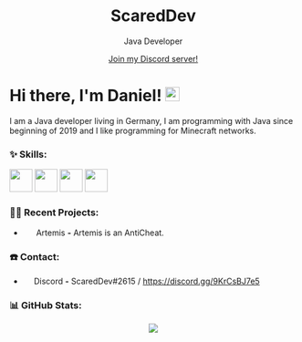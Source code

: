 <h1 align="center">ScaredDev</h1>

<p align="center">Java Developer</p>

<a href="https://discord.gg/9KrCsBJ7e5">
  <p align="center">Join my Discord server!</p>
</a>

# Hi there, I'm Daniel! <img src="https://github.com/TheDudeThatCode/TheDudeThatCode/blob/master/Assets/Hi.gif" width="25px">

I am a Java developer living in Germany, I am programming with Java since beginning of 2019 and I like programming for Minecraft networks.

### :sparkles: Skills:
<p align="left">
  <img src="https://user-images.githubusercontent.com/59137634/134815111-4d34bc98-7296-447b-aee3-09acb89f53df.png" height="auto" width="40px">
  <img src="https://user-images.githubusercontent.com/59137634/134814826-56aa49e3-e51e-49ed-83fb-184714f59470.png" height="auto" width="40px">
  <img src="https://user-images.githubusercontent.com/59137634/134815097-2be7ef6a-677a-436f-a796-b45de6a23d35.png" height="40px" width="40px">
  <img src="https://user-images.githubusercontent.com/59137634/134815133-459db54d-7e37-4f6b-9c24-b0d4ef8fc482.png" height="auto" width="40px">
</p>

### :technologist: Recent Projects:
- &nbsp;<img src="https://avatars.githubusercontent.com/u/69007781?s=200&v=4" height="15px" width="15px"> Artemis **-** Artemis is an AntiCheat.

### ☎️ Contact:
- <img src="https://user-images.githubusercontent.com/59137634/134815017-6b34169e-c74c-4196-b0fa-1af18e914214.png" width="15px"> Discord **-** ScaredDev#2615 / https://discord.gg/9KrCsBJ7e5

### :bar_chart: GitHub Stats:
<p align="center">
  <img src="https://github-readme-stats.vercel.app/api?username=ScaredDev&show_icons=true&theme=radical" />
</p>

